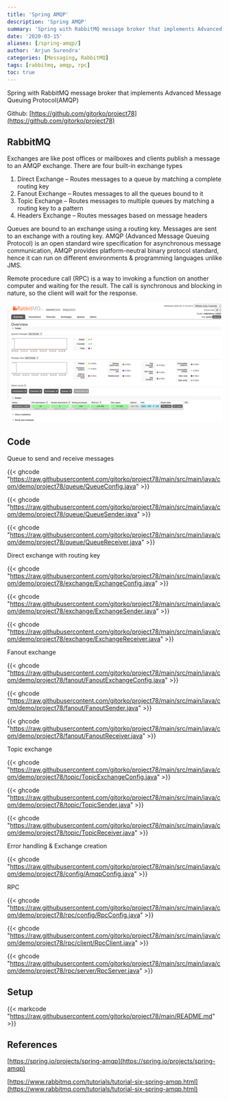 ```yaml
---
title: 'Spring AMQP'
description: 'Spring AMQP'
summary: 'Spring with RabbitMQ message broker that implements Advanced Message Queuing Protocol(AMQP)'
date: '2020-03-15'
aliases: [/spring-amqp/]
author: 'Arjun Surendra'
categories: [Messaging, RabbitMQ]
tags: [rabbitmq, amqp, rpc]
toc: true
---
```


Spring with RabbitMQ message broker that implements Advanced Message Queuing Protocol(AMQP)

Github: [https://github.com/gitorko/project78](https://github.com/gitorko/project78)

## RabbitMQ

Exchanges are like post offices or mailboxes and clients publish a message to an AMQP exchange. 
There are four built-in exchange types

1. Direct Exchange – Routes messages to a queue by matching a complete routing key
2. Fanout Exchange – Routes messages to all the queues bound to it
3. Topic Exchange – Routes messages to multiple queues by matching a routing key to a pattern
4. Headers Exchange – Routes messages based on message headers

Queues are bound to an exchange using a routing key. Messages are sent to an exchange with a routing key.
AMQP (Advanced Message Queuing Protocol) is an open standard wire specification for asynchronous message communication, AMQP provides platform-neutral binary protocol standard, hence it can run on different environments & programming languages unlike JMS.

Remote procedure call (RPC) is a way to invoking a function on another computer and waiting for the result. The call is synchronous and blocking in nature, so the client will wait for the response.

![](img01.png)

## Code

Queue to send and receive messages

{{< ghcode "https://raw.githubusercontent.com/gitorko/project78/main/src/main/java/com/demo/project78/queue/QueueConfig.java" >}}

{{< ghcode "https://raw.githubusercontent.com/gitorko/project78/main/src/main/java/com/demo/project78/queue/QueueSender.java" >}}

{{< ghcode "https://raw.githubusercontent.com/gitorko/project78/main/src/main/java/com/demo/project78/queue/QueueReceiver.java" >}}

Direct exchange with routing key

{{< ghcode "https://raw.githubusercontent.com/gitorko/project78/main/src/main/java/com/demo/project78/exchange/ExchangeConfig.java" >}}

{{< ghcode "https://raw.githubusercontent.com/gitorko/project78/main/src/main/java/com/demo/project78/exchange/ExchangeSender.java" >}}

{{< ghcode "https://raw.githubusercontent.com/gitorko/project78/main/src/main/java/com/demo/project78/exchange/ExchangeReceiver.java" >}}


Fanout exchange

{{< ghcode "https://raw.githubusercontent.com/gitorko/project78/main/src/main/java/com/demo/project78/fanout/FanoutExchangeConfig.java" >}}

{{< ghcode "https://raw.githubusercontent.com/gitorko/project78/main/src/main/java/com/demo/project78/fanout/FanoutSender.java" >}}

{{< ghcode "https://raw.githubusercontent.com/gitorko/project78/main/src/main/java/com/demo/project78/fanout/FanoutReceiver.java" >}}

Topic exchange

{{< ghcode "https://raw.githubusercontent.com/gitorko/project78/main/src/main/java/com/demo/project78/topic/TopicExchangeConfig.java" >}}

{{< ghcode "https://raw.githubusercontent.com/gitorko/project78/main/src/main/java/com/demo/project78/topic/TopicSender.java" >}}

{{< ghcode "https://raw.githubusercontent.com/gitorko/project78/main/src/main/java/com/demo/project78/topic/TopicReceiver.java" >}}

Error handling & Exchange creation

{{< ghcode "https://raw.githubusercontent.com/gitorko/project78/main/src/main/java/com/demo/project78/config/AmqpConfig.java" >}}

RPC

{{< ghcode "https://raw.githubusercontent.com/gitorko/project78/main/src/main/java/com/demo/project78/rpc/config/RpcConfig.java" >}}

{{< ghcode "https://raw.githubusercontent.com/gitorko/project78/main/src/main/java/com/demo/project78/rpc/client/RpcClient.java" >}}

{{< ghcode "https://raw.githubusercontent.com/gitorko/project78/main/src/main/java/com/demo/project78/rpc/server/RpcServer.java" >}}

## Setup

{{< markcode "https://raw.githubusercontent.com/gitorko/project78/main/README.md" >}}

## References

[https://spring.io/projects/spring-amqp](https://spring.io/projects/spring-amqp)

[https://www.rabbitmq.com/tutorials/tutorial-six-spring-amqp.html](https://www.rabbitmq.com/tutorials/tutorial-six-spring-amqp.html)
